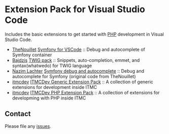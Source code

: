 # Extension Pack for Visual Studio Code

Includes the basic extensions to get started with [PHP](http://php.net/) development in Visual Studio Code.

<!-- +Extensions -->
* [TheNouillet](https://marketplace.visualstudio.com/publishers/TheNouillet) [Symfony for VSCode](https://marketplace.visualstudio.com/items?itemName=TheNouillet.symfony-vscode) :: Debug and autocomplete of Symfony container
* [Bajdzis](https://marketplace.visualstudio.com/publishers/bajdzis) [TWIG pack](https://marketplace.visualstudio.com/items?itemName=bajdzis.vscode-twig-pack) :: Snippets, auto-completion, emmet, and syntax(whatwedo) for TWIG language
* [Nazim Lachter](https://marketplace.visualstudio.com/publishers/n4zim) [Symfony debug and autocomplete](https://marketplace.visualstudio.com/items?itemName=n4zim.vscode-symfony) :: Debug and autocomplete for Symfony (original code from TheNouillet)
* [itmcdev](https://marketplace.visualstudio.com/publishers/itmcdev) [ITMCDev Generic Extension Pack](https://marketplace.visualstudio.com/items?itemName=itmcdev.generic-extension-pack) :: A collection of generic extensions for development inside ITMC
* [itmcdev](https://marketplace.visualstudio.com/publishers/itmcdev) [ITMCDev PHP Extension Pack](https://marketplace.visualstudio.com/items?itemName=itmcdev.php-extension-pack) :: A collection of extensions for developming with PHP inside ITMC
<!-- -Extensions -->

## Contact

Please file any [issues](https://github.com/itmcdev/vscode-extensions/issues).
